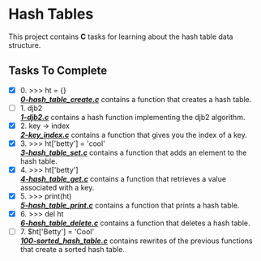 # Hash Tables

This project contains __C__ tasks for learning about the hash table data structure.

## Tasks To Complete

+ [x] 0\. >>> ht = {} <br/>_**[0-hash_table_create.c](0-hash_table_create.c)**_ contains a function that creates a hash table.
+ [ ] 1\. djb2 <br/>_**[1-djb2.c](1-djb2.c)**_ contains a hash function implementing the djb2 algorithm.
+ [x] 2\. key -> index <br/>_**[2-key_index.c](2-key_index.c)**_ contains a function that gives you the index of a key.
+ [x] 3\. >>> ht['betty'] = 'cool' <br/>_**[3-hash_table_set.c](3-hash_table_set.c)**_ contains a function that adds an element to the hash table.
+ [x] 4\. >>> ht['betty'] <br/>_**[4-hash_table_get.c](4-hash_table_get.c)**_ contains a function that retrieves a value associated with a key.
+ [x] 5\. >>> print(ht) <br/>_**[5-hash_table_print.c](5-hash_table_print.c)**_ contains a function that prints a hash table.
+ [x] 6\. >>> del ht <br/>_**[6-hash_table_delete.c](6-hash_table_delete.c)**_ contains a function that deletes a hash table.
+ [ ] 7\. $ht['Betty'] = 'Cool' <br/>_**[100-sorted_hash_table.c](100-sorted_hash_table.c)**_ contains rewrites of the previous functions that create a sorted hash table.
